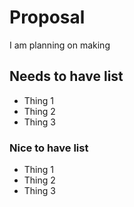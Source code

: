 # Proposal

I am planning on making 

## Needs to have list

- Thing 1 
- Thing 2
- Thing 3

### Nice to have list

- Thing 1
- Thing 2
- Thing 3
